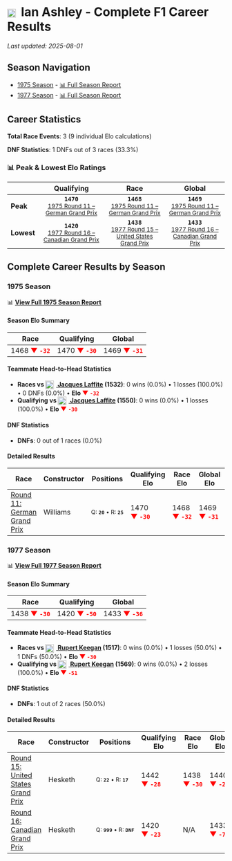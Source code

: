 # <img src="https://upload.wikimedia.org/wikipedia/commons/thumb/8/83/Flag_of_the_United_Kingdom_%283-5%29.svg/512px-Flag_of_the_United_Kingdom_%283-5%29.svg.png?20250726143817" alt="United Kingdom" width="20" height="auto" style="vertical-align: middle; margin-right: 5px;" onerror="this.outerHTML='🇬🇧'; this.style.marginRight='5px';"/> Ian Ashley - Complete F1 Career Results

*Last updated: 2025-08-01*

## Season Navigation

- [1975 Season](#1975-season) - [📊 Full Season Report](../seasons/1975-season-report)
- [1977 Season](#1977-season) - [📊 Full Season Report](../seasons/1977-season-report)

## Career Statistics

**Total Race Events**: 3 (9 individual Elo calculations)

**DNF Statistics**: 1 DNFs out of 3 races (33.3%)

### 📊 Peak & Lowest Elo Ratings

| &nbsp; | Qualifying | Race | Global |
|-------|------------|------|--------|
| **Peak** | <center>**`1470`**<br/><small>[1975 Round 11 – German Grand Prix](../seasons/1975-season-report#round-11-german-grand-prix)</small></center> | <center>**`1468`**<br/><small>[1975 Round 11 – German Grand Prix](../seasons/1975-season-report#round-11-german-grand-prix)</small></center> | <center>**`1469`**<br/><small>[1975 Round 11 – German Grand Prix](../seasons/1975-season-report#round-11-german-grand-prix)</small></center> |
| **Lowest** | <center>**`1420`**<br/><small>[1977 Round 16 – Canadian Grand Prix](../seasons/1977-season-report#round-16-canadian-grand-prix)</small></center> | <center>**`1438`**<br/><small>[1977 Round 15 – United States Grand Prix](../seasons/1977-season-report#round-15-united-states-grand-prix)</small></center> | <center>**`1433`**<br/><small>[1977 Round 16 – Canadian Grand Prix](../seasons/1977-season-report#round-16-canadian-grand-prix)</small></center> |


## Complete Career Results by Season

### 1975 Season

📊 **[View Full 1975 Season Report](../seasons/1975-season-report)**

#### Season Elo Summary

| Race | Qualifying | Global |
|------|------------|--------|
| 1468 **<span style="color: red;">▼&nbsp;`-32`</span>** | 1470 **<span style="color: red;">▼&nbsp;`-30`</span>** | 1469 **<span style="color: red;">▼&nbsp;`-31`</span>** |

#### Teammate Head-to-Head Statistics

- **Races vs [<img src="https://upload.wikimedia.org/wikipedia/commons/c/c3/Flag_of_France.svg" alt="France" width="20" height="auto" style="vertical-align: middle; margin-right: 5px;" onerror="this.outerHTML='🇫🇷'; this.style.marginRight='5px';"/> Jacques Laffite](jacques-laffite) (1532)**: 0 wins (0.0%) • 1 losses (100.0%) • 0 DNFs (0.0%) • **Elo <span style="color: red;">▼&nbsp;`-32`</span>**
- **Qualifying vs [<img src="https://upload.wikimedia.org/wikipedia/commons/c/c3/Flag_of_France.svg" alt="France" width="20" height="auto" style="vertical-align: middle; margin-right: 5px;" onerror="this.outerHTML='🇫🇷'; this.style.marginRight='5px';"/> Jacques Laffite](jacques-laffite) (1550)**: 0 wins (0.0%) • 1 losses (100.0%) • **Elo <span style="color: red;">▼&nbsp;`-30`</span>**

#### DNF Statistics

- **DNFs**: 0 out of 1 races (0.0%)

#### Detailed Results

| Race | Constructor | Positions | Qualifying Elo | Race Elo | Global Elo | Teammate |
|------|-------------|-----------|----------------|----------|------------|----------|
| [Round 11: German Grand Prix](../seasons/1975-season-report#round-11-german-grand-prix) | Williams | <small>Q:&nbsp;**`20`**&nbsp;•&nbsp;R:&nbsp;**`25`**</small> | 1470 **<span style="color: red;">▼&nbsp;`-30`</span>** | 1468 **<span style="color: red;">▼&nbsp;`-32`</span>** | 1469 **<span style="color: red;">▼&nbsp;`-31`</span>** | [<img src="https://upload.wikimedia.org/wikipedia/commons/c/c3/Flag_of_France.svg" alt="France" width="20" height="auto" style="vertical-align: middle; margin-right: 5px;" onerror="this.outerHTML='🇫🇷'; this.style.marginRight='5px';"/> Jacques Laffite](jacques-laffite)<br/><small>Q:&nbsp;**`15`**&nbsp;•&nbsp;R:&nbsp;**`2`**</small> |

### 1977 Season

📊 **[View Full 1977 Season Report](../seasons/1977-season-report)**

#### Season Elo Summary

| Race | Qualifying | Global |
|------|------------|--------|
| 1438 **<span style="color: red;">▼&nbsp;`-30`</span>** | 1420 **<span style="color: red;">▼&nbsp;`-50`</span>** | 1433 **<span style="color: red;">▼&nbsp;`-36`</span>** |

#### Teammate Head-to-Head Statistics

- **Races vs [<img src="https://upload.wikimedia.org/wikipedia/commons/thumb/8/83/Flag_of_the_United_Kingdom_%283-5%29.svg/512px-Flag_of_the_United_Kingdom_%283-5%29.svg.png?20250726143817" alt="United Kingdom" width="20" height="auto" style="vertical-align: middle; margin-right: 5px;" onerror="this.outerHTML='🇬🇧'; this.style.marginRight='5px';"/> Rupert Keegan](rupert-keegan) (1517)**: 0 wins (0.0%) • 1 losses (50.0%) • 1 DNFs (50.0%) • **Elo <span style="color: red;">▼&nbsp;`-30`</span>**
- **Qualifying vs [<img src="https://upload.wikimedia.org/wikipedia/commons/thumb/8/83/Flag_of_the_United_Kingdom_%283-5%29.svg/512px-Flag_of_the_United_Kingdom_%283-5%29.svg.png?20250726143817" alt="United Kingdom" width="20" height="auto" style="vertical-align: middle; margin-right: 5px;" onerror="this.outerHTML='🇬🇧'; this.style.marginRight='5px';"/> Rupert Keegan](rupert-keegan) (1569)**: 0 wins (0.0%) • 2 losses (100.0%) • **Elo <span style="color: red;">▼&nbsp;`-51`</span>**

#### DNF Statistics

- **DNFs**: 1 out of 2 races (50.0%)

#### Detailed Results

| Race | Constructor | Positions | Qualifying Elo | Race Elo | Global Elo | Teammate |
|------|-------------|-----------|----------------|----------|------------|----------|
| [Round 15: United States Grand Prix](../seasons/1977-season-report#round-15-united-states-grand-prix) | Hesketh | <small>Q:&nbsp;**`22`**&nbsp;•&nbsp;R:&nbsp;**`17`**</small> | 1442 **<span style="color: red;">▼&nbsp;`-28`</span>** | 1438 **<span style="color: red;">▼&nbsp;`-30`</span>** | 1440 **<span style="color: red;">▼&nbsp;`-29`</span>** | [<img src="https://upload.wikimedia.org/wikipedia/commons/thumb/8/83/Flag_of_the_United_Kingdom_%283-5%29.svg/512px-Flag_of_the_United_Kingdom_%283-5%29.svg.png?20250726143817" alt="United Kingdom" width="20" height="auto" style="vertical-align: middle; margin-right: 5px;" onerror="this.outerHTML='🇬🇧'; this.style.marginRight='5px';"/> Rupert Keegan](rupert-keegan)<br/><small>Q:&nbsp;**`20`**&nbsp;•&nbsp;R:&nbsp;**`8`**</small> |
| [Round 16: Canadian Grand Prix](../seasons/1977-season-report#round-16-canadian-grand-prix) | Hesketh | <small>Q:&nbsp;**`999`**&nbsp;•&nbsp;R:&nbsp;**`DNF`**</small> | 1420 **<span style="color: red;">▼&nbsp;`-23`</span>** | N/A | 1433 **<span style="color: red;">▼&nbsp;`-7`</span>** | [<img src="https://upload.wikimedia.org/wikipedia/commons/thumb/8/83/Flag_of_the_United_Kingdom_%283-5%29.svg/512px-Flag_of_the_United_Kingdom_%283-5%29.svg.png?20250726143817" alt="United Kingdom" width="20" height="auto" style="vertical-align: middle; margin-right: 5px;" onerror="this.outerHTML='🇬🇧'; this.style.marginRight='5px';"/> Rupert Keegan](rupert-keegan)<br/><small>Q:&nbsp;**`25`**&nbsp;•&nbsp;R:&nbsp;**`16`**</small> |

